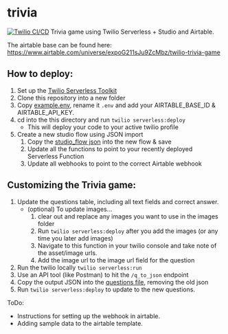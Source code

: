 # trivia
[![Twilio CI/CD](https://github.com/auman66/trivia/actions/workflows/main.yml/badge.svg)](https://github.com/auman66/trivia/actions/workflows/main.yml)
Trivia game using Twilio Serverless + Studio and Airtable. 

The airtable base can be found here: https://www.airtable.com/universe/expoG211sJu9ZcMbz/twilio-trivia-game

## How to deploy:
1. Set up the [Twilio Serverless Toolkit](https://www.twilio.com/docs/labs/serverless-toolkit/getting-started)
2. Clone this repository into a new folder
3. Copy [example.env](example.env), rename it `.env` and add your AIRTABLE_BASE_ID & AIRTABLE_API_KEY.
4. cd into the this directory and run `twilio serverless:deploy`
   - This will deploy your code to your active twilio profile
5. Create a new studio flow using JSON import
   1. Copy the [studio_flow json](assets/studio_flow.private.json) into the new flow & save
   2. Update all the functions to point to your recently deployed Serverless Function
   3. Update all webhooks to point to the correct Airtable webhook

## Customizing the Trivia game:
1. Update the questions table, including all text fields and correct answer.
   - (optional) To update images... 
      1. clear out and replace any images you want to use in the images folder
      2. Run `twilio serverless:deploy` after you add the images (or any time you later add images)
      3. Navigate to this function in your twilio console and take note of the asset/image urls.
      4. Add the image url to the image url field for the question
2. Run the twilio locally `twilio serverless:run`
3. Use an API tool (like Postman) to hit the `/q_to_json` endpoint
4. Copy the output JSON into the [questions file](/assets/questions.private.json), removing the old json
5. Run `twilio serverless:deploy` to update to the new questions.

ToDo: 
- Instructions for setting up the webhook in airtable.
- Adding sample data to the airtable template.
